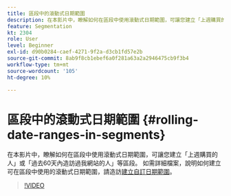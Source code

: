 ```yaml
---
title: 區段中的滾動式日期範圍
description: 在本影片中，瞭解如何在區段中使用滾動式日期範圍，可讓您建立「上週購買的人」或「過去60天內造訪過我網站的人」等區段。
feature: Segmentation
kt: 2304
role: User
level: Beginner
exl-id: d90b0284-caef-4271-9f2a-d3cb1fd57e2b
source-git-commit: 8ab9f8cb1ebef6a0f281a63a2a2946475cb9f3b4
workflow-type: tm+mt
source-wordcount: '105'
ht-degree: 10%

---
```


# 區段中的滾動式日期範圍 {#rolling-date-ranges-in-segments}

在本影片中，瞭解如何在區段中使用滾動式日期範圍，可讓您建立「上週購買的人」或「過去60天內造訪過我網站的人」等區段。 如需詳細檔案，說明如何建立可在區段中使用的滾動式日期範圍，請造訪[建立自訂日期範圍](https://experienceleague.adobe.com/docs/analytics/analyze/analysis-workspace/components/calendar-date-ranges/custom-date-ranges.html)。

>[!VIDEO](https://video.tv.adobe.com/v/25403/?quality=12&learn=on)

